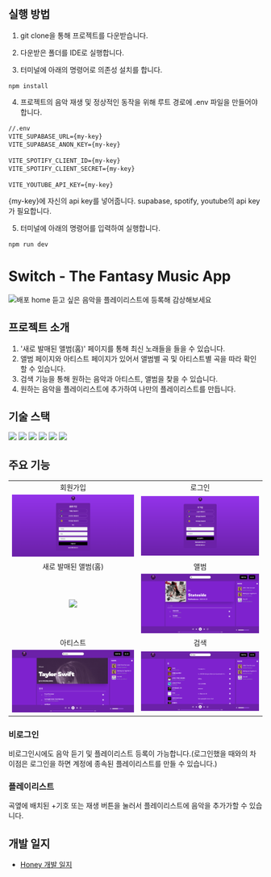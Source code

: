 ## 실행 방법

1. git clone을 통해 프로젝트를 다운받습니다.

2. 다운받은 폴더를 IDE로 실행합니다.

3. 터미널에 아래의 명령어로 의존성 설치를 합니다.

```
npm install
```

4. 프로젝트의 음악 재생 및 정상적인 동작을 위해 루트 경로에 .env 파일을 만들어야합니다.

```
//.env
VITE_SUPABASE_URL={my-key}
VITE_SUPABASE_ANON_KEY={my-key}

VITE_SPOTIFY_CLIENT_ID={my-key}
VITE_SPOTIFY_CLIENT_SECRET={my-key}

VITE_YOUTUBE_API_KEY={my-key}
```

{my-key}에 자신의 api key를 넣어줍니다. supabase, spotify, youtube의 api key가 필요합니다.

5. 터미널에 아래의 명령어를 입력하여 실행합니다.

```
npm run dev
```

# Switch - The Fantasy Music App

<img width="1280" alt="배포 home" src="public/images/assets/홈.png"/>
듣고 싶은 음악을 플레이리스트에 등록해 감상해보세요

## 프로젝트 소개

1. '새로 발매된 앨범(홈)' 페이지를 통해 최신 노래들을 들을 수 있습니다.
2. 앨범 페이지와 아티스트 페이지가 있어서 앨범별 곡 및 아티스트별 곡을 따라 확인할 수 있습니다.
3. 검색 기능을 통해 원하는 음악과 아티스트, 앨범을 찾을 수 있습니다.
4. 원하는 음악을 플레이리스트에 추가하여 나만의 플레이리스트를 만듭니다.

## 기술 스택

<div>
<img  src="https://img.shields.io/badge/react-61DAFB?style=for-the-badge&logo=react&logoColor=white"/>  
<img  src="https://img.shields.io/badge/vite-646CFF?style=for-the-badge&logo=vite&logoColor=white"/>
<img  src="https://img.shields.io/badge/typescript-3178C6?style=for-the-badge&logo=typescript&logoColor=white"/>
<img  src="https://img.shields.io/badge/tailwindcss-06B6D4?style=for-the-badge&logo=tailwindCSS&logoColor=white"/>
<img  src="https://img.shields.io/badge/zustand-black?style=for-the-badge&logo=zustand&logoColor=white"/>
<img  src="https://img.shields.io/badge/supabase-3FCF8E?style=for-the-badge&logo=supabase&logoColor=white"/>
</div>

## 주요 기능

 <table>
    <tr>
      <td align="center">회원가입</td>
      <td align="center">로그인</td>
    </tr>
    <tr>
      <td align="center"><img src="public/images/assets/회원가입.png" /></td>
      <td align="center"><img src="public/images/assets/로그인.png" /></td>
    </tr>
    <tr>
      <td align="center">새로 발매된 앨범(홈)</td>
      <td align="center">앨범</td>
    </tr>
    <tr>
      <td align="center"><img src="public/images/assets/홈.png" /></td>
      <td align="center"><img src="public/images/assets/앨범.png" /></td>
    </tr>
    <tr>
      <td align="center">아티스트</td>
      <td align="center">검색</td>
    </tr>
    <tr>
      <td align="center"><img src="public/images/assets/아티스트.png" /></td>
          <td align="center"><img src="public/images/assets/검색.png" /></td>
    </tr>
   
   
 </table>

### 비로그인

비로그인시에도 음악 듣기 및 플레이리스트 등록이 가능합니다.(로그인했을 때와의 차이점은 로그인을 하면 계정에 종속된 플레이리스트를 만들 수 있습니다.)

### 플레이리스트

곡옆에 배치된 +기호 또는 재생 버튼을 눌러서 플레이리스트에 음악을 추가가할 수 있습니다.

## 개발 일지

- [Honey 개발 일지](https://keen-blue-f02.notion.site/Honey-bae4439c30c44725ad8b61d85ccf9c00)
